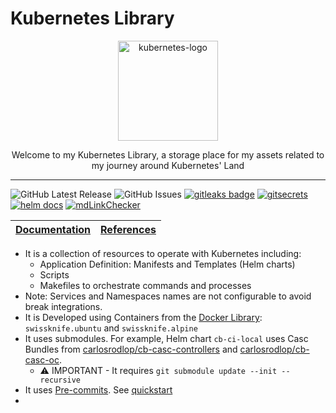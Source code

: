 # Kubernetes Library

<p align="center">
  <img alt="kubernetes-logo" src="https://upload.wikimedia.org/wikipedia/commons/thumb/3/39/Kubernetes_logo_without_workmark.svg/617px-Kubernetes_logo_without_workmark.svg.png?20190926210707" height="160" />
  <p align="center">Welcome to my Kubernetes Library, a storage place for my assets related to my journey around Kubernetes' Land</p>
</p>

---

![GitHub Latest Release](https://img.shields.io/github/v/release/carlosrodlop/K8s-lib?logo=github) ![GitHub Issues](https://img.shields.io/github/issues/carlosrodlop/K8s-lib?logo=github) [![gitleaks badge](https://img.shields.io/badge/protected%20by-gitleaks-blue)](https://github.com/zricethezav/gitleaks#pre-commit) [![gitsecrets](https://img.shields.io/badge/protected%20by-gitsecrets-blue)](https://github.com/awslabs/git-secrets) [![helm docs](https://img.shields.io/badge/docs%20by-helmdocs-blue)](https://github.com/norwoodj/helm-docs) [![mdLinkChecker](https://github.com/carlosrodlop/K8s-lib/actions/workflows/mdLinkChecker.yml/badge.svg)](https://github.com/carlosrodlop/K8s-lib/actions/workflows/mdLinkChecker.yml)

| [Documentation](https://github.com/carlosrodlop/carlosrodlop-docs/tree/main/kubernetes) | [References](https://github.com/carlosrodlop/carlosrodlop-docs#kubernetes) |
| --------------------------------------------------------------------------------------- | -------------------------------------------------------------------------- |

- It is a collection of resources to operate with Kubernetes including:
  - Application Definition: Manifests and Templates (Helm charts)
  - Scripts
  - Makefiles to orchestrate commands and processes
- Note: Services and Namespaces names are not configurable to avoid break integrations.
- It is Developed using Containers from the [Docker Library](https://github.com/carlosrodlop/docker-lib): `swissknife.ubuntu` and `swissknife.alpine`
- It uses submodules. For example, Helm chart `cb-ci-local` uses Casc Bundles from [carlosrodlop/cb-casc-controllers](https://github.com/carlosrodlop/cb-casc-controllers/tree/main) and [carlosrodlop/cb-casc-oc](https://github.com/carlosrodlop/cb-casc-oc/tree/main).
  - ⚠️ IMPORTANT - It requires `git submodule update --init --recursive`
- It uses [Pre-commits](.pre-commit-config.yaml). See [quickstart](https://pre-commit.com/#quick-start)
-
